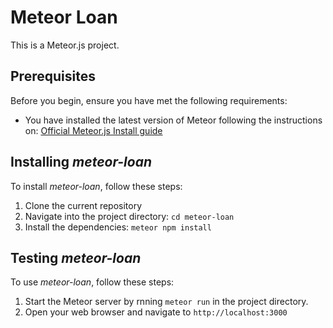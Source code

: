 # Meteor Loan

This is a Meteor.js project.

## Prerequisites

Before you begin, ensure you have met the following requirements:

* You have installed the latest version of Meteor following the instructions on: [Official Meteor.js Install guide](https://www.meteor.com/install)

## Installing *meteor-loan*

To install *meteor-loan*, follow these steps:

1. Clone the current repository
2. Navigate into the project directory: `cd meteor-loan`
3. Install the dependencies: `meteor npm install`

## Testing *meteor-loan*

To use *meteor-loan*, follow these steps:

1. Start the Meteor server by rnning `meteor run` in the project directory.
2. Open your web browser and navigate to `http://localhost:3000`
